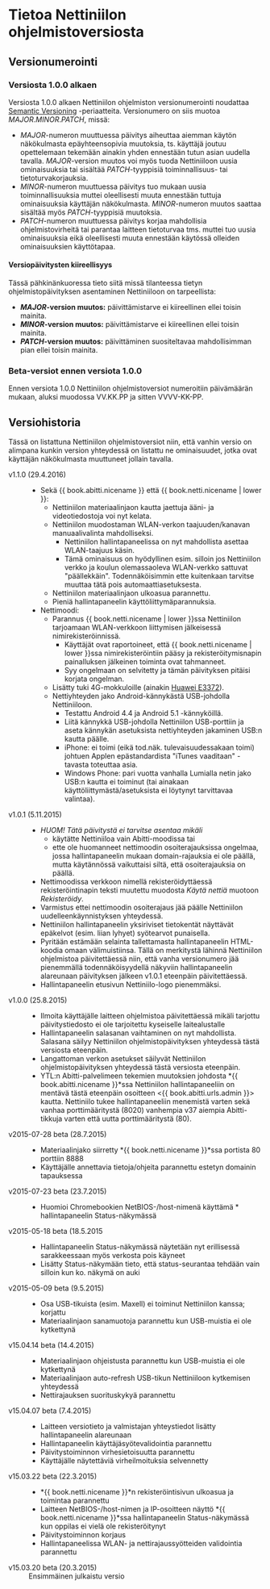 # Tietoa Nettiniilon ohjelmistoversiosta

## Versionumerointi

### Versiosta 1.0.0 alkaen

Versiosta 1.0.0 alkaen Nettiniilon ohjelmiston versionumerointi noudattaa [Semantic Versioning](http://semver.org/) -periaatteita. Versionumero on siis muotoa *MAJOR*.*MINOR*.*PATCH*, missä:

- *MAJOR*-numeron muuttuessa päivitys aiheuttaa aiemman käytön näkökulmasta epäyhteensopivia muutoksia, ts. käyttäjä joutuu opettelemaan tekemään ainakin yhden ennestään tutun asian uudella tavalla. *MAJOR*-version muutos voi myös tuoda Nettiniiloon uusia ominaisuuksia tai sisältää *PATCH*-tyyppisiä toiminnallisuus- tai tietoturvakorjauksia.
- *MINOR*-numeron muuttuessa päivitys tuo mukaan uusia toiminnallisuuksia muttei oleellisesti muuta ennestään tuttuja ominaisuuksia käyttäjän näkökulmasta. *MINOR*-numeron muutos saattaa sisältää myös *PATCH*-tyyppisiä muutoksia.
- *PATCH*-numeron muuttuessa päivitys korjaa mahdollisia ohjelmistovirheitä tai parantaa laitteen tietoturvaa tms. muttei tuo uusia ominaisuuksia eikä oleellisesti muuta ennestään käytössä olleiden ominaisuuksien käyttötapaa.


#### Versiopäivitysten kiireellisyys

Tässä pähkinänkuoressa tieto siitä missä tilanteessa tietyn ohjelmistopäivityksen asentaminen Nettiniiloon on tarpeellista:

- ***MAJOR*-version muutos:** päivittämistarve ei kiireellinen ellei toisin mainita.
- ***MINOR*-version muutos:** päivittämistarve ei kiireellinen ellei toisin mainita.
- ***PATCH*-version muutos:** päivittäminen suositeltavaa mahdollisimman pian ellei toisin mainita.


### Beta-versiot ennen versiota 1.0.0

Ennen versiota 1.0.0 Nettiniilon ohjelmistoversiot numeroitiin päivämäärän mukaan, aluksi muodossa VV.KK.PP ja sitten VVVV-KK-PP.


## Versiohistoria

Tässä on listattuna Nettiniilon ohjelmistoversiot niin, että vanhin versio on alimpana kunkin version yhteydessä on listattu ne ominaisuudet, jotka ovat käyttäjän näkökulmasta muuttuneet jollain tavalla.

<dl>
<dt>v1.1.0 (29.4.2016)</dt>
<dd>
	<ul>
		<li>Sekä {{ book.abitti.nicename }} että {{ book.netti.nicename | lower }}:
			<ul>
				<li>Nettiniilon materiaalinjaon kautta jaettuja ääni- ja videotiedostoja voi nyt kelata.</li>
				<li>Nettiniilon muodostaman WLAN-verkon taajuuden/kanavan manuaalivalinta mahdolliseksi.
					<ul>
						<li>Nettiniilon hallintapaneelissa on nyt mahdollista asettaa WLAN-taajuus käsin.</li>
						<li>Tämä ominaisuus on hyödyllinen esim. silloin jos Nettiniilon verkko ja koulun olemassaoleva WLAN-verkko sattuvat "päällekkäin". Todennäköisimmin ette kuitenkaan tarvitse muuttaa tätä pois automaattiasetuksesta.</li>
					</ul>
				</li>
				<li>Nettiniilon materiaalinjaon ulkoasua parannettu.</li>
				<li>Pieniä hallintapaneelin käyttöliittymäparannuksia.</li>
			</ul>
		</li>
		<li>Nettimoodi:
			<ul>
				<li>Parannus {{ book.netti.nicename | lower }}ssa Nettiniilon tarjoamaan WLAN-verkkoon liittymisen jälkeisessä nimirekisteröinnissä.
					<ul>
						<li>Käyttäjät ovat raportoineet, että {{ book.netti.nicename | lower }}ssa nimirekisteröintiin pääsy ja rekisteröitymisnapin painalluksen jälkeinen toiminta ovat tahmanneet.</li>
						<li>Syy ongelmaan on selvitetty ja tämän päivityksen pitäisi korjata ongelman.</li>
					</ul>
				</li>
				<li>Lisätty tuki 4G-mokkuloille (ainakin <a href="https://www.google.com/search?q=huawei+e3372&amp;tbm=isch">Huawei E3372</a>).</li>
				<li>Nettiyhteyden jako Android-kännykästä USB-johdolla Nettiniiloon.
					<ul>
						<li>Testattu Android 4.4 ja Android 5.1 -kännyköillä.</li>
						<li>Liitä kännykkä USB-johdolla Nettiniilon USB-porttiin ja aseta kännykän asetuksista nettiyhteyden jakaminen USB:n kautta päälle.</li>
						<li>iPhone: ei toimi (eikä tod.näk. tulevaisuudessakaan toimi) johtuen Applen epästandardista "iTunes vaaditaan" -tavasta toteuttaa asia.</li>
						<li>Windows Phone: pari vuotta vanhalla Lumialla netin jako USB:n kautta ei toiminut (tai ainakaan käyttöliittymästä/asetuksista ei löytynyt tarvittavaa valintaa).</li>
					</ul>
				</li>
			</ul>
		</li>
	</ul>
</dd>
<dt>v1.0.1 (5.11.2015)</dt>
<dd>
	<ul>
		<li><em>HUOM! Tätä päivitystä ei tarvitse asentaa mikäli</em>
			<ul>
				<li>käytätte Nettiniiloa vain Abitti-moodissa tai</li>
				<li>ette ole huomanneet nettimoodin osoiterajauksissa ongelmaa, jossa hallintapaneelin mukaan domain-rajauksia ei ole päällä, mutta käytännössä vaikuttaisi siltä, että osoiterajauksia on päällä.</li>
			</ul>
		</li>
		<li>Nettimoodissa verkkoon nimellä rekisteröidyttäessä rekisteröintinapin teksti muutettu muodosta <em>Käytä nettiä</em> muotoon <em>Rekisteröidy</em>.</li>
		<li>Varmistus ettei nettimoodin osoiterajaus jää päälle Nettiniilon uudelleenkäynnistyksen yhteydessä.</li>
		<li>Nettiniilon hallintapaneelin yksiriviset tietokentät näyttävät epäkelvot (esim. liian lyhyet) syötearvot punaisella.</li>
		<li>Pyritään estämään selainta tallettamasta hallintapaneelin HTML-koodia omaan välimuistiinsa. Tällä on merkitystä lähinnä Nettiniilon ohjelmistoa päivitettäessä niin, että vanha versionumero jää pienemmällä todennäköisyydellä näkyviin hallintapaneelin alareunaan päivityksen jälkeen v1.0.1 eteenpäin päivitettäessä.</li>
		<li>Hallintapaneelin etusivun Nettiniilo-logo pienemmäksi.</li>
	</ul>
</dd>
<dt>v1.0.0 (25.8.2015)</dt>
<dd>
	<ul>
		<li>Ilmoita käyttäjälle laitteen ohjelmistoa päivitettäessä mikäli tarjottu päivitystiedosto ei ole tarjoitettu kyseiselle laitealustalle</li>
		<li>Hallintapaneelin salasanan vaihtaminen on nyt mahdollista. Salasana säilyy Nettiniilon ohjelmistopäivityksen yhteydessä tästä versiosta eteenpäin.</li>
		<li>Langattoman verkon asetukset säilyvät Nettiniilon ohjelmistopäivityksen yhteydessä tästä versiosta eteenpäin.</li>
		<li>YTL:n Abitti-palvelimeen tekemien muutoksien johdosta *{{ book.abitti.nicename }}*ssa Nettiniilon hallintapaneeliin on mentävä tästä eteenpäin osoitteen <{{ book.abitti.urls.admin }}> kautta. Nettiniilo tukee hallintapaneeliin menemistä varten sekä vanhaa porttimääritystä (8020) vanhempia v37 aiempia Abitti-tikkuja varten että uutta porttimääritystä (80).</li>
	</ul>
</dd>
<dt>v2015-07-28 beta (28.7.2015)</dt>
<dd>
	<ul>
		<li>Materiaalinjako siirretty *{{ book.netti.nicename }}*ssa portista 80 porttiin 8888</li>
		<li>Käyttäjälle annettavia tietoja/ohjeita parannettu estetyn domainin tapauksessa</li>
	</ul>
</dd>
<dt>v2015-07-23 beta (23.7.2015)</dt>
<dd>
	<ul>
		<li>Huomioi Chromebookien NetBIOS-/host-nimenä käyttämä * hallintapaneelin Status-näkymässä</li>
	</ul>
</dd>
<dt>v2015-05-18 beta (18.5.2015</dt>
<dd>
	<ul>
		<li>Hallintapaneelin Status-näkymässä näytetään nyt erillisessä sarakkeessaan myös verkosta pois käyneet</li>
		<li>Lisätty Status-näkymään tieto, että status-seurantaa tehdään vain silloin kun ko. näkymä on auki</li>
	</ul>
</dd>
<dt>v2015-05-09 beta (9.5.2015)</dt>
<dd>
	<ul>
		<li>Osa USB-tikuista (esim. Maxell) ei toiminut Nettiniilon kanssa; korjattu</li>
		<li>Materiaalinjaon sanamuotoja parannettu kun USB-muistia ei ole kytkettynä</li>
	</ul>
</dd>
<dt>v15.04.14 beta (14.4.2015)</dt>
<dd>
	<ul>
		<li>Materiaalinjaon ohjeistusta parannettu kun USB-muistia ei ole kytkettynä</li>
		<li>Materiaalinjaon auto-refresh USB-tikun Nettiniiloon kytkemisen yhteydessä</li>
		<li>Nettirajauksen suorituskykyä parannettu</li>
	</ul>
</dd>
<dt>v15.04.07 beta (7.4.2015)</dt>
<dd>
	<ul>
		<li>Laitteen versiotieto ja valmistajan yhteystiedot lisätty hallintapaneelin alareunaan</li>
		<li>Hallintapaneelin käyttäjäsyötevalidointia parannettu</li>
		<li>Päivitystoiminnon virhesietoisuutta parannettu</li>
		<li>Käyttäjälle näytettäviä virheilmoituksia selvennetty</li>
	</ul>
</dd>
<dt>v15.03.22 beta (22.3.2015)</dt>
<dd>
	<ul>
		<li>*{{ book.netti.nicename }}*n rekisteröintisivun ulkoasua ja toimintaa parannettu</li>
		<li>Laitteen NetBIOS-/host-nimen ja IP-osoitteen näyttö *{{ book.netti.nicename }}*ssa hallintapaneelin Status-näkymässä kun oppilas ei vielä ole rekisteröitynyt</li>
		<li>Päivitystoiminnon korjaus</li>
		<li>Hallintapaneelissa WLAN- ja nettirajaussyötteiden validointia parannettu</li>
	</ul>
</dd>
<dt>v15.03.20 beta (20.3.2015)</dt>
<dd>Ensimmäinen julkaistu versio</dd>
</dl>